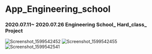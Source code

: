 # App_Engineering_school

### 2020.07.11~ 2020.07.26 Engineering School_ Hard_class_ Project

![Screenshot_1599542452](https://user-images.githubusercontent.com/17926024/92436275-453f5180-f1df-11ea-9563-592d40711de2.png)
![Screenshot_1599542455](https://user-images.githubusercontent.com/17926024/92436282-46707e80-f1df-11ea-9748-49a0f37022c1.png)
![Screenshot_1599542541](https://user-images.githubusercontent.com/17926024/92436283-47091500-f1df-11ea-9107-7143dff70f5e.png)
